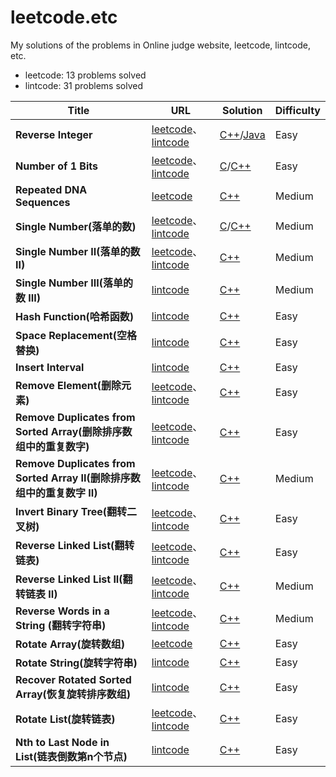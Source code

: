 # leetcode.etc

My solutions of the problems in Online judge website, leetcode, lintcode, etc.

* leetcode: 13 problems solved
* lintcode: 31 problems solved

| Title | URL | Solution | Difficulty |
|---| ----- | -------- | ---------- |
|**Reverse Integer**|[leetcode](https://leetcode.com/problems/reverse-integer/)、[lintcode](http://www.lintcode.com/zh-cn/problem/reverse-integer/)| [C++](./leetcode-lintcode/reverse-integer/reverse-integer.cpp)/[Java](./leetcode-lintcode/reverse-integer/reverse-integer.java)|Easy|
|**Number of 1 Bits**|[leetcode](https://oj.leetcode.com/problems/number-of-1-bits/)、[lintcode](http://www.lintcode.com/zh-cn/problem/count-1-in-binary/)| [C](./leetcode-lintcode/number-of-1-bits/number-of-1-bits.c)/[C++](./leetcode-lintcode/number-of-1-bits/number-of-1-bits.cpp)|Easy|
|**Repeated DNA Sequences**|[leetcode](https://oj.leetcode.com/problems/repeated-dna-sequences/)| [C++](./leetcode-lintcode/repeated-dna-sequences/repeated-dna-sequences.cpp)|Medium|
|**Single Number(落单的数)**|[leetcode](https://leetcode.com/problems/single-number/)、[lintcode](http://www.lintcode.com/zh-cn/problem/single-number/)| [C](./leetcode-lintcode/single-number/single-number.c)/[C++](./leetcode-lintcode/single-number/single-number.cpp)|Medium|
|**Single Number II(落单的数 II)**|[leetcode](https://leetcode.com/problems/single-number-ii/)、[lintcode](http://www.lintcode.com/zh-cn/problem/single-number-ii/)| [C++](./leetcode-lintcode/single-number/single-number-ii.cpp)|Medium|
|**Single Number III(落单的数 III)**|[lintcode](http://www.lintcode.com/zh-cn/problem/hash-function/)| [C++](./leetcode-lintcode/single-number/single-number-iii.cpp)|Medium|
|**Hash Function(哈希函数)**|[lintcode](http://www.lintcode.com/zh-cn/problem/single-number-iii/)| [C++](./leetcode-lintcode/hash-function/hash-function.cpp)|Easy|
|**Space Replacement(空格替换)**|[lintcode](http://www.lintcode.com/zh-cn/problem/space-replacement/)| [C++](./leetcode-lintcode/space-replacement/space-replacement.cpp)|Easy|
|**Insert Interval**|[lintcode](http://www.lintcode.com/zh-cn/problem/insert-interval/)| [C++](./leetcode-lintcode/insert-interval/insert-interval.cpp)|Easy|
|**Remove Element(删除元素)**|[leetcode](https://leetcode.com/problems/remove-element/)、[lintcode](http://www.lintcode.com/zh-cn/problem/remove-element/)| [C++](./leetcode-lintcode/remove-element/remove-element.cpp)|Easy|
|**Remove Duplicates from Sorted Array(删除排序数组中的重复数字)**|[leetcode](https://leetcode.com/problems/remove-duplicates-from-sorted-array/)、[lintcode](http://www.lintcode.com/zh-cn/problem/remove-duplicates-from-sorted-array/)| [C++](./leetcode-lintcode/remove-duplicates-from-sorted-array/remove-duplicates-from-sorted-array.cpp)|Easy|
|**Remove Duplicates from Sorted Array II(删除排序数组中的重复数字 II)**|[leetcode](https://leetcode.com/problems/remove-duplicates-from-sorted-array-ii/)、[lintcode](http://www.lintcode.com/zh-cn/problem/remove-duplicates-from-sorted-array-ii/)| [C++](./leetcode-lintcode/remove-duplicates-from-sorted-array-ii/remove-duplicates-from-sorted-array-ii.cpp)|Medium|
|**Invert Binary Tree(翻转二叉树)**|[leetcode](https://leetcode.com/problems/invert-binary-tree/)、[lintcode](http://www.lintcode.com/en/problem/invert-binary-tree/)| [C++](./leetcode-lintcode/invert-binary-tree/invert-binary-tree.cpp)|Easy|
|**Reverse Linked List(翻转链表)**|[leetcode](https://leetcode.com/problems/reverse-linked-list/)、[lintcode](http://www.lintcode.com/zh-cn/problem/reverse-linked-list/)| [C++](./leetcode-lintcode/reverse-linked-list/reverse-linked-list.cpp)|Easy|
|**Reverse Linked List II(翻转链表 II)**|[leetcode](https://leetcode.com/problems/reverse-linked-list-ii/)、[lintcode](http://www.lintcode.com/zh-cn/problem/reverse-linked-list-ii/)| [C++](./leetcode-lintcode/reverse-linked-list-ii/reverse-linked-list-ii.cpp)|Medium|
|**Reverse Words in a String (翻转字符串)**|[leetcode](https://leetcode.com/problems/reverse-words-in-a-string/)、[lintcode](http://www.lintcode.com/zh-cn/problem/reverse-words-in-a-string/)| [C++](./leetcode-lintcode/reverse-words-in-a-string/reverse-words-in-a-string.cpp)|Medium|
|**Rotate Array(旋转数组)**|[leetcode](https://leetcode.com/problems/rotate-array/)| [C++](./leetcode-lintcode/rotate-array/rotate-array.cpp)|Easy|
|**Rotate String(旋转字符串)**|[lintcode](http://www.lintcode.com/zh-cn/problem/rotate-string/)| [C++](./leetcode-lintcode/rotate-string/rotate-string.cpp)|Easy|
|**Recover Rotated Sorted Array(恢复旋转排序数组)**|[lintcode](http://www.lintcode.com/en/problem/recover-rotated-sorted-array/)| [C++](./leetcode-lintcode/recover-rotated-sorted-array/recover-rotated-sorted-array.cpp)|Easy|
|**Rotate List(旋转链表)**|[leetcode](https://leetcode.com/problems/rotate-list/)、[lintcode](http://www.lintcode.com/zh-cn/problem/rotate-list/)| [C++](./leetcode-lintcode/rotate-list/rotate-list.cpp)|Easy|
|**Nth to Last Node in List(链表倒数第n个节点)**|[lintcode](http://www.lintcode.com/zh-cn/problem/nth-to-last-node-in-list/)| [C++](./leetcode-lintcode/nth-to-last-node-in-list/nth-to-last-node-in-list.cpp)|Easy|
